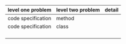 
| level one problem | level two problem | detail |
| -------- | -------- | ---- |
| code specification | method     |      |
| code specification | class       |      |
|          |          |      |
|          |          |      |
|          |          |      |
|          |          |      |













